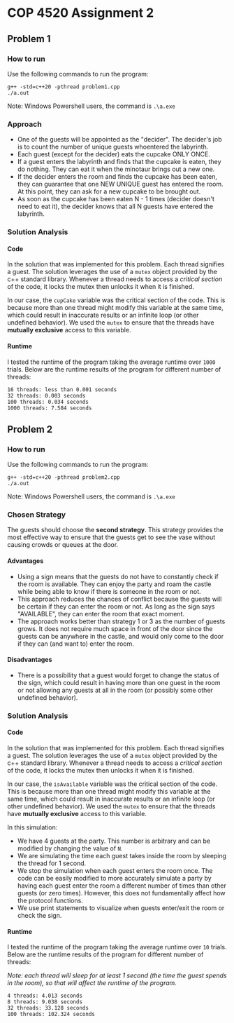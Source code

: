 # COP 4520 Assignment 2

## Problem 1

### How to run
Use the following commands to run the program:

```
g++ -std=c++20 -pthread problem1.cpp
./a.out
```

Note: Windows Powershell users, the command is `.\a.exe`

### Approach

- One of the guests will be appointed as the "decider". The decider's job is to count the number of unique guests whoentered the labyrinth. 
- Each guest (except for the decider) eats the cupcake ONLY ONCE.
- If a guest enters the labyrinth and finds that the cupcake is eaten, they do nothing. They can eat it when the minotaur brings out a new one.
- If the decider enters the room and finds the cupcake has been eaten, they can guarantee that one NEW UNIQUE guest has entered the room. At this point, they can ask for a new cupcake to be brought out.
- As soon as the cupcake has been eaten N - 1 times (decider doesn't need to eat it), the decider knows that all N guests have entered the labyrinth.

### Solution Analysis

#### Code

In the solution that was implemented for this problem. Each thread signifies a guest. The solution leverages the use of a `mutex` object provided by the c++ standard library. Whenever a thread needs to access a _critical section_ of the code, it locks the mutex then unlocks it when it is finished.

In our case, the `cupCake` variable was the critical section of the code. This is because more than one thread might modify this variable at the same time, which could result in inaccurate results or an infinite loop (or other undefined behavior). We used the `mutex` to ensure that the threads have **mutually exclusive** access to this variable.

#### Runtime

I tested the runtime of the program taking the average runtime over `1000` trials. Below are the runtime results of the program for different number of threads:

```
16 threads: less than 0.001 seconds
32 threads: 0.003 seconds
100 threads: 0.034 seconds
1000 threads: 7.584 seconds
```

## Problem 2

### How to run
Use the following commands to run the program:

```
g++ -std=c++20 -pthread problem2.cpp
./a.out
```

Note: Windows Powershell users, the command is `.\a.exe`

### Chosen Strategy

The guests should choose the **second strategy**. This strategy provides the most effective way to ensure that the guests get to see the vase without causing crowds or queues at the door.

#### Advantages

- Using a sign means that the guests do not have to constantly check if the room is available. They can enjoy the party and roam the castle while being able to know if there is someone in the room or not.
- This approach reduces the chances of conflict because the guests will be certain if they can enter the room or not. As long as the sign says "AVAILABLE", they can enter the room that exact moment.
- The approach works better than strategy 1 or 3 as the number of guests grows. It does not require much space in front of the door since the guests can be anywhere in the castle, and would only come to the door if they can (and want to) enter the room.
 
#### Disadvantages

- There is a possibility that a guest would forget to change the status of the sign, which could result in having more than one guest in the room or not allowing any guests at all in the room (or possibly some other undefined behavior).

### Solution Analysis

#### Code

In the solution that was implemented for this problem. Each thread signifies a guest. The solution leverages the use of a `mutex` object provided by the c++ standard library. Whenever a thread needs to access a _critical section_ of the code, it locks the mutex then unlocks it when it is finished.

In our case, the `isAvailable` variable was the critical section of the code. This is because more than one thread might modify this variable at the same time, which could result in inaccurate results or an infinite loop (or other undefined behavior). We used the `mutex` to ensure that the threads have **mutually exclusive** access to this variable.

In this simulation:
- We have 4 guests at the party. This number is arbitrary and can be modified by changing the value of `N`.
- We are simulating the time each guest takes inside the room by sleeping the thread for 1 second.
- We stop the simulation when each guest enters the room once. The code can be easily modified to more accurately simulate a party by having each guest enter the room a different number of times than other guests (or zero times). However, this does not fundamentally affect how the protocol functions.
- We use print statements to visualize when guests enter/exit the room or check the sign.

#### Runtime

I tested the runtime of the program taking the average runtime over `10` trials. Below are the runtime results of the program for different number of threads:

_Note: each thread will sleep for at least 1 second (the time the guest spends in the room), so that will affect the runtime of the program._

```
4 threads: 4.013 seconds
8 threads: 9.038 seconds
32 threads: 33.128 seconds
100 threads: 102.324 seconds
```